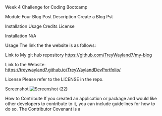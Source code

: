 Week 4 Challenge for Coding Bootcamp

Module Four Blog Post
Description
Create a Blog Pst

Installation
Usage
Credits
License

Installation
N/A

Usage
The link the the website is as follows: 

Link to My git hub repository https://github.com/TreyWayland7/my-blog

Link to the Website: https://treywayland7.github.io/TreyWaylandDevPortfolio/

License
Please refer to the LICENSE in the repo.

Screenshot
![Screenshot (22)](https://github.com/TreyWayland7/my-blog/assets/168800234/a80a7faf-a49f-4621-98a0-d7a83d64323b)

How to Contribute
If you created an application or package and would like other developers to contribute to it, you can include guidelines for how to do so. The Contributor Covenant is a